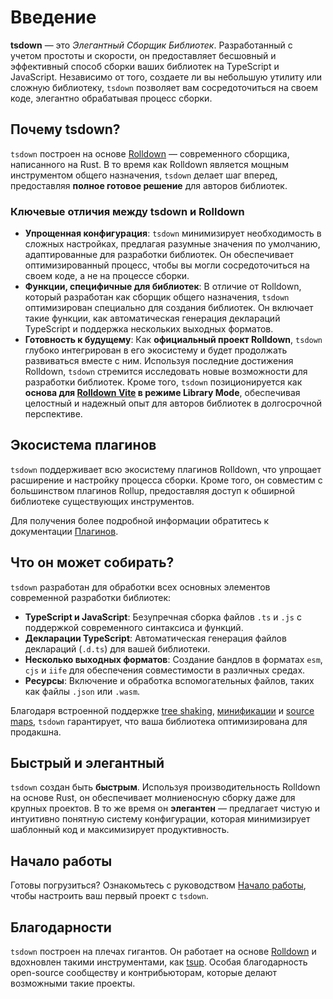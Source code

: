 # Введение

**tsdown** — это _Элегантный Сборщик Библиотек_. Разработанный с учетом простоты и скорости, он предоставляет бесшовный и эффективный способ сборки ваших библиотек на TypeScript и JavaScript. Независимо от того, создаете ли вы небольшую утилиту или сложную библиотеку, `tsdown` позволяет вам сосредоточиться на своем коде, элегантно обрабатывая процесс сборки.

## Почему tsdown?

`tsdown` построен на основе [Rolldown](https://rolldown.rs/) — современного сборщика, написанного на Rust. В то время как Rolldown является мощным инструментом общего назначения, `tsdown` делает шаг вперед, предоставляя **полное готовое решение** для авторов библиотек.

### Ключевые отличия между tsdown и Rolldown

- **Упрощенная конфигурация**: `tsdown` минимизирует необходимость в сложных настройках, предлагая разумные значения по умолчанию, адаптированные для разработки библиотек. Он обеспечивает оптимизированный процесс, чтобы вы могли сосредоточиться на своем коде, а не на процессе сборки.
- **Функции, специфичные для библиотек**: В отличие от Rolldown, который разработан как сборщик общего назначения, `tsdown` оптимизирован специально для создания библиотек. Он включает такие функции, как автоматическая генерация деклараций TypeScript и поддержка нескольких выходных форматов.
- **Готовность к будущему**: Как **официальный проект Rolldown**, `tsdown` глубоко интегрирован в его экосистему и будет продолжать развиваться вместе с ним. Используя последние достижения Rolldown, `tsdown` стремится исследовать новые возможности для разработки библиотек. Кроме того, `tsdown` позиционируется как **основа для [Rolldown Vite](https://github.com/vitejs/rolldown-vite) в режиме Library Mode**, обеспечивая целостный и надежный опыт для авторов библиотек в долгосрочной перспективе.

## Экосистема плагинов

`tsdown` поддерживает всю экосистему плагинов Rolldown, что упрощает расширение и настройку процесса сборки. Кроме того, он совместим с большинством плагинов Rollup, предоставляя доступ к обширной библиотеке существующих инструментов. 

Для получения более подробной информации обратитесь к документации [Плагинов](./plugins.md).

## Что он может собирать?

`tsdown` разработан для обработки всех основных элементов современной разработки библиотек:

- **TypeScript и JavaScript**: Безупречная сборка файлов `.ts` и `.js` с поддержкой современного синтаксиса и функций.
- **Декларации TypeScript**: Автоматическая генерация файлов деклараций (`.d.ts`) для вашей библиотеки.
- **Несколько выходных форматов**: Создание бандлов в форматах `esm`, `cjs` и `iife` для обеспечения совместимости в различных средах.
- **Ресурсы**: Включение и обработка вспомогательных файлов, таких как файлы `.json` или `.wasm`. 

Благодаря встроенной поддержке [tree shaking](./tree-shaking.md), [минификации](./minification.md) и [source maps](./sourcemap.md), `tsdown` гарантирует, что ваша библиотека оптимизирована для продакшна.

## Быстрый и элегантный

`tsdown` создан быть **быстрым**. Используя производительность Rolldown на основе Rust, он обеспечивает молниеносную сборку даже для крупных проектов. В то же время он **элегантен** — предлагает чистую и интуитивно понятную систему конфигурации, которая минимизирует шаблонный код и максимизирует продуктивность.

## Начало работы

Готовы погрузиться? Ознакомьтесь с руководством [Начало работы](./getting-started.md), чтобы настроить ваш первый проект с `tsdown`.

## Благодарности

`tsdown` построен на плечах гигантов. Он работает на основе [Rolldown](https://rolldown.rs/) и вдохновлен такими инструментами, как [tsup](https://github.com/egoist/tsup). Особая благодарность open-source сообществу и контрибьюторам, которые делают возможными такие проекты.
